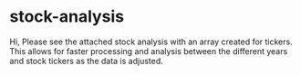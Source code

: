 # stock-analysis

Hi, Please see the attached stock analysis with an array created for tickers. This allows for faster processing and analysis between the different years and stock tickers as the data is adjusted.
